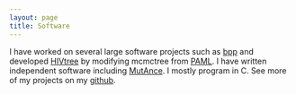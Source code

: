 ```yaml
---
layout: page
title: Software
---
```


I have worked on several large software projects such as [bpp](https://github.com/bpp/bpp) and developed [HIVtree](https://github.com/nage0178/HIVtree) by modifying mcmctree from [PAML](https://github.com/abacus-gene/paml).
I have written independent software including [MutAnce](https://github.com/nage0178/MutAnce). 
I mostly program in C. 
See more of my projects on my [github](https://github.com/nage0178).

